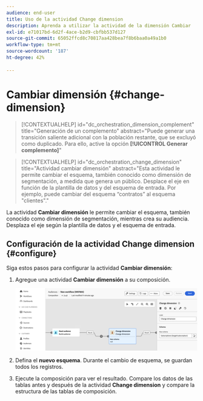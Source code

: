 ```yaml
---
audience: end-user
title: Uso de la actividad Change dimension
description: Aprenda a utilizar la actividad de la dimensión Cambiar
exl-id: e71017bd-6d2f-4ace-b2d9-cbfbb537d127
source-git-commit: 65052ffcd8c70817aa428bea7f8b6baa0a49a1b0
workflow-type: tm+mt
source-wordcount: '187'
ht-degree: 42%

---
```


# Cambiar dimensión {#change-dimension}

>[!CONTEXTUALHELP]
>id="dc_orchestration_dimension_complement"
>title="Generación de un complemento"
>abstract="Puede generar una transición saliente adicional con la población restante, que se excluyó como duplicado. Para ello, active la opción **[!UICONTROL Generar complemento]**"

>[!CONTEXTUALHELP]
>id="dc_orchestration_change_dimension"
>title="Actividad cambiar dimensión"
>abstract="Esta actividad le permite cambiar el esquema, también conocido como dimensión de segmentación, a medida que genera un público. Desplace el eje en función de la plantilla de datos y del esquema de entrada. Por ejemplo, puede cambiar del esquema “contratos” al esquema &quot;clientes&quot;."

La actividad **Cambiar dimensión** le permite cambiar el esquema, también conocido como dimensión de segmentación, mientras crea su audiencia. Desplaza el eje según la plantilla de datos y el esquema de entrada.

## Configuración de la actividad Change dimension {#configure}

Siga estos pasos para configurar la actividad **Cambiar dimensión**:

1. Agregue una actividad **Cambiar dimensión** a su composición.

   ![](../assets/change-dimension.png)

1. Defina el **nuevo esquema**. Durante el cambio de esquema, se guardan todos los registros.

1. Ejecute la composición para ver el resultado. Compare los datos de las tablas antes y después de la actividad **Change dimension** y compare la estructura de las tablas de composición.

<!--
## Example {#example}

In this example, we want to send an SMS delivery to all the profiles who have made a purchase. To do this, we first use a **[!UICONTROL Build audience]** activity linked to a custom "Purchase" targeting dimension to target all purchases that occurred.

We then use a **[!UICONTROL Change dimension]** activity to switch the workflow targeting dimension to "Recipients". This allows us to be able to target the recipients who match the query.
-->

